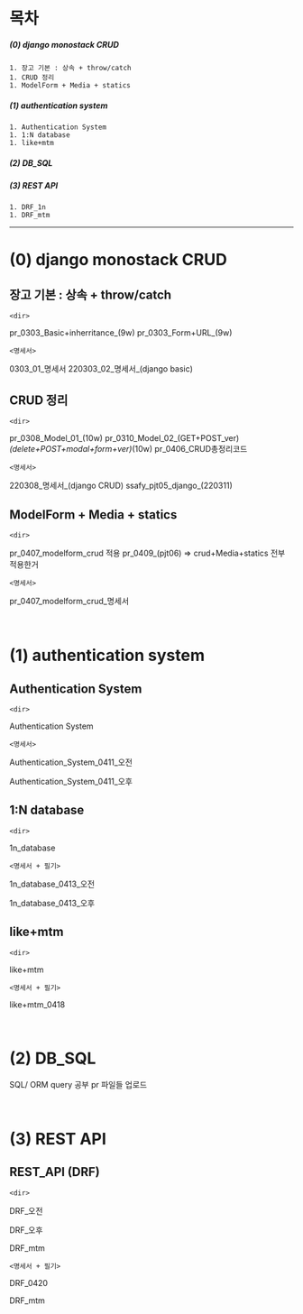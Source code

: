 # 목차

##### (0) django monostack CRUD

	1. 장고 기본 : 상속 + throw/catch 
	1. CRUD 정리
	1. ModelForm + Media + statics

##### (1) authentication system

	1. Authentication System
	1. 1:N database
	1. like+mtm

##### (2) DB_SQL

##### (3) REST API

	1. DRF_1n
	1. DRF_mtm

<hr>

# (0) django monostack CRUD

## 장고 기본 : 상속 + throw/catch 

`<dir>`

pr_0303_Basic+inherritance_(9w)
pr_0303_Form+URL_(9w)

`<명세서>`

0303_01_명세서
220303_02_명세서_(django basic)



## CRUD 정리

`<dir>`

pr_0308_Model_01_(10w)
pr_0310_Model_02_(GET+POST_ver)_(delete+POST+modal+form+ver)_(10w)
pr_0406_CRUD총정리코드

`<명세서>`

220308_명세서_(django CRUD)
ssafy_pjt05_django_(220311)



## ModelForm + Media + statics

`<dir>`

pr_0407_modelform_crud 적용
pr_0409_(pjt06) => crud+Media+statics 전부 적용한거

`<명세서>`

pr_0407_modelform_crud_명세서

<br>

<tr>

# (1) authentication system

## Authentication System

`<dir>`

Authentication System

`<명세서>`

Authentication_System_0411_오전

Authentication_System_0411_오후

## 1:N database

`<dir>`

1n_database

`<명세서 + 필기>`

1n_database_0413_오전

1n_database_0413_오후



## like+mtm

`<dir>`

like+mtm

`<명세서 + 필기>`

like+mtm_0418

<br>

<tr>

# (2) DB_SQL

SQL/ ORM query 공부 pr 파일들 업로드

<br>

<tr>

# (3) REST API

## REST_API (DRF)

`<dir>`

DRF_오전

DRF_오후

DRF_mtm

`<명세서 + 필기>`

DRF_0420

DRF_mtm



